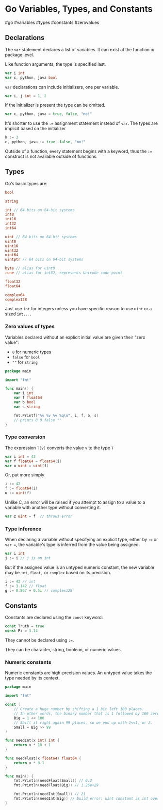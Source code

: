 # Go Variables, Types, and Constants
#go #variables #types #constants #zerovalues

## Declarations

The `var` statement declares a list of variables.
It can exist at the function or package level.

Like function arguments, the type is specified last.
```go
var i int
var c, python, java bool
```

`var` declarations can include initializers, one per variable.
```go
var i, j int = 1, 2
```

If the initializer is present the type can be omitted.
```go
var c, python, java = true, false, "no!"
```

It's shorter to use the `:=` assignment statement instead of `var`.
The types are implicit based on the initializer
```go
k := 3
c, python, java := true, false, "no!"
```
Outside of a function, every statement begins with a keyword,
thus the `:=` construct is not available outside of functions.

## Types

Go's basic types are:
```go
bool

string

int // 64 bits on 64-bit systems
int8
int16
int32
int64

uint // 64 bits on 64-bit systems
uint8
uint16
uint32
uint64 
uintptr // 64 bits on 64-bit systems

byte // alias for uint8
rune // alias for int32, represents Unicode code point

float32
float64

complex64
complex128
```
Just use `int` for integers unless you have specific reason to use `uint` or a sized `int...`.


### Zero values of types

Variables declared without an explicit initial value are given their "zero value":
* `0` for numeric types
* `false` for `bool`
* `""` for `string`

```go
package main

import "fmt"

func main() {
    var i int
    var f float64
    var b bool
    var s string

    fmt.Printf("%v %v %v %q\n", i, f, b, s)
    // prints 0 0 false ""
}
```

### Type conversion

The expression `T(v)` converts the value `v` to the type `T`
```go
var i int = 42
var f float64 = float64(i)
var u uint = uint(f)
```
Or, put more simply:
```go
i := 42
f := float64(i)
u := uint(f)
```

Unlike C, an error will be raised if you attempt to assign to a value 
to a variable with another type without converting it.
```go
var z uint = f  // throws error
```

### Type inference

When declaring a variable without specifying an explicit type,
either by `:=` or `var =`,
the variable's type is inferred from the value being assigned.
```go
var i int
j := i // j is an int
```

But if the assigned value is an untyped numeric constant,
the new variable may be `int`, `float,` or `complex` based on its precision.
```go
i := 42 // int
f := 3.142 // float
g := 0.867 + 0.5i // complex128
```

## Constants

Constants are declared using the `const` keyword:
```go
const Truth = true
const Pi = 3.14
```
They cannot be declared using `:=`.

They can be character, string, boolean, or numeric values.

### Numeric constants

Numeric constants are high-precision values.
An untyped value takes the type needed by its context.
```go
package main

import "fmt"

const (
	// Create a huge number by shifting a 1 bit left 100 places.
	// In other words, the binary number that is 1 followed by 100 zeroes.
	Big = 1 << 100
	// Shift it right again 99 places, so we end up with 1<<1, or 2.
	Small = Big >> 99
)

func needInt(x int) int {
    return x * 10 + 1
}

func needFloat(x float64) float64 {
    return x * 0.1
}

func main() {
    fmt.Println(needFloat(Small)) // 0.2
    fmt.Println(needFloat(Big)) // 1.26e+29

    fmt.Println(needInt(Small)) // 21
    fmt.Println(needInt(Big)) // build error: uint constant as int overflows
}
```

